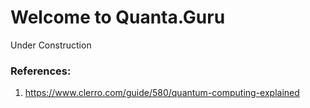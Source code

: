 # Welcome to Quanta.Guru
Under Construction

### References:
1. https://www.clerro.com/guide/580/quantum-computing-explained

